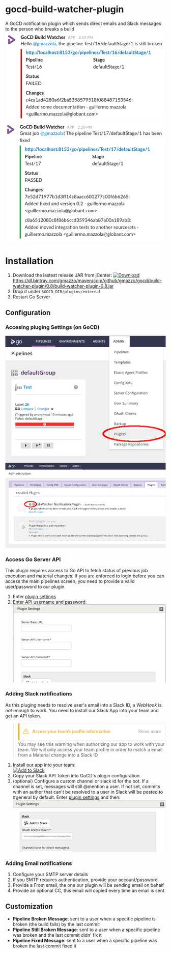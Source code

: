 # gocd-build-watcher-plugin
A GoCD notification plugin which sends direct emails and Slack messages to the person who breaks a build
![Screenshot Fail](static/screenshot-fail.png) ![Screenshot Fixed](static/screenshot-fixed.png)

# Installation
1. Download the lastest release JAR from jCenter: [ ![Download](https://api.bintray.com/packages/gmazzo/maven/gocd-build-watcher-plugin/images/download.svg) ](https://bintray.com/gmazzo/maven/gocd-build-watcher-plugin/_latestVersion) https://dl.bintray.com/gmazzo/maven/com/github/gmazzo/gocd/build-watcher-plugin/0.8/build-watcher-plugin-0.8.jar
1. Drop it under `$GOCD_DIR/plugins/external`
1. Restart Go Server

## Configuration

### Accesing pluging Settings (on GoCD)
![Settings 1](static/settings1.png)
![Settings 2](static/settings2.png)

### Access Go Server API
This plugin requires access to Go API to fetch status of previous job execution and material changes.
If you are enforced to login before you can access the main pipelines screen, you need to provide a valid user/password to our plugin.
1. Enter [plugin settings](#access-go-server-api)
2. Enter API username and password:
![Settings 3](static/settings3.png)

### Adding Slack notifications
As this pluging needs to resolve user's email into a Slack ID, a *WebHook* is not enough to work.
You need to install our Slack App into your team and get an API token.
> ![Profile Warning](static/profile-warning.png)<br>
> You may see this warning when authorizing our app to work with your team.
> We will only access your team profile in order to match a email from a Material change into a Slack ID
1. Install our app into your team: <br>[![Add to Slack](https://platform.slack-edge.com/img/add_to_slack.png)](https://slack.com/oauth/authorize?&client_id=170776918258.170870737557&scope=chat:write:bot,users:read.email,users:read)
2. Copy your Slack API Token into GoCD's plugin configuration
3. (optional) Configure a custom channel or slack id for the bot. If a channel is set, messages will still @mention a user. If not set, commits with an author that can't be resolved to a user in Slack will be posted to #general by default. Enter [plugin settings](#access-go-server-api) and then:
![Settings 4](static/settings4.png)

### Adding Email notifications
1. Configure your SMTP server details
2. If you SMTP requires authentication, provide your account/password
3. Provide a From email, the one our plugin will be sending email on behalf
4. Provide an optional CC, this email will copied every time an email is sent

## Customization
- **Pipeline Broken Message**: sent to a user when a specific pipeline is broken (the build fails) by the last commit
- **Pipeline Still Broken Message**: sent to a user when a specific pipeline was broken and the last commit didn' fix it
- **Pipeline Fixed Message**: sent to a user when a specific pipeline was broken the last commit fixed it

